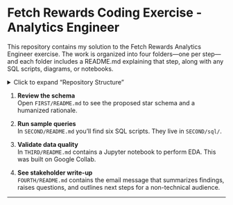 # Fetch Rewards Coding Exercise - Analytics Engineer

This repository contains my solution to the Fetch Rewards Analytics Engineer exercise. The work is organized into four folders—one per step—and each folder includes a README.md explaining that step, along with any SQL scripts, diagrams, or notebooks.

<details> <summary>Click to expand “Repository Structure”</summary>
├── FIRST/
│   └── README.md   : ER diagram & schema rationale
├── SECOND/
│   └── README.md   : SQL queries for stakeholder questions
├── THIRD/
│   └── README.md   : Data‐quality checks & exploratory notebook
└── FOURTH/
    └── README.md   : Stakeholder communication
</details>


1. **Review the schema**  
   Open `FIRST/README.md` to see the proposed star schema and a humanized rationale.

2. **Run sample queries**  
   In `SECOND/README.md` you’ll find six SQL scripts. They live in `SECOND/sql/`.

3. **Validate data quality**  
   In `THIRD/README.md` contains a Jupyter notebook to perform EDA. This was built on Google Collab.

4. **See stakeholder write-up**  
   `FOURTH/README.md` contains the email message that summarizes findings, raises questions, and outlines next steps for a non-technical audience.

---
